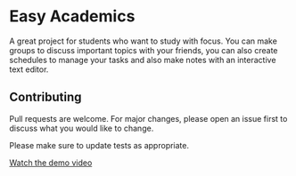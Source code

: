 # Easy Academics

A great project for students who want to study with focus. You can make groups to discuss important topics with your friends, you can also create schedules to manage your tasks and also make notes with an interactive text editor.

## Contributing

Pull requests are welcome. For major changes, please open an issue first
to discuss what you would like to change.

Please make sure to update tests as appropriate.

[Watch the demo video](https://youtu.be/FkXRtBNbSCg)
